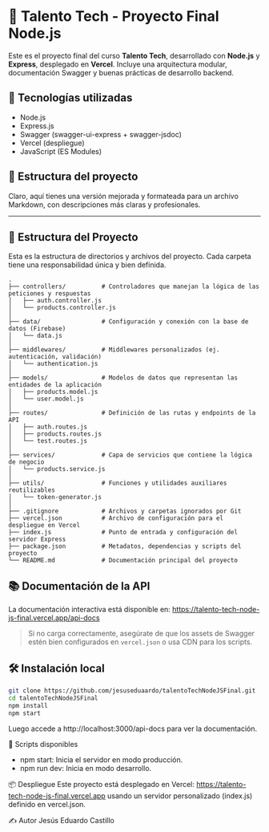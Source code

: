 # 🧠 Talento Tech - Proyecto Final Node.js

Este es el proyecto final del curso **Talento Tech**, desarrollado con **Node.js** y **Express**, desplegado en **Vercel**. Incluye una arquitectura modular, documentación Swagger y buenas prácticas de desarrollo backend.

## 🚀 Tecnologías utilizadas

- Node.js
- Express.js
- Swagger (swagger-ui-express + swagger-jsdoc)
- Vercel (despliegue)
- JavaScript (ES Modules)

## 📁 Estructura del proyecto

Claro, aquí tienes una versión mejorada y formateada para un archivo Markdown, con descripciones más claras y profesionales.

-----

## 📂 Estructura del Proyecto

Esta es la estructura de directorios y archivos del proyecto. Cada carpeta tiene una responsabilidad única y bien definida.

```
.
├── controllers/          # Controladores que manejan la lógica de las peticiones y respuestas
│   ├── auth.controller.js
│   └── products.controller.js
│
├── data/                 # Configuración y conexión con la base de datos (Firebase)
│   └── data.js
│
├── middlewares/          # Middlewares personalizados (ej. autenticación, validación)
│   └── authentication.js
│
├── models/               # Modelos de datos que representan las entidades de la aplicación
│   ├── products.model.js
│   └── user.model.js
│
├── routes/               # Definición de las rutas y endpoints de la API
│   ├── auth.routes.js
│   ├── products.routes.js
│   └── test.routes.js
│
├── services/             # Capa de servicios que contiene la lógica de negocio
│   └── products.service.js
│
├── utils/                # Funciones y utilidades auxiliares reutilizables
│   └── token-generator.js
│
├── .gitignore            # Archivos y carpetas ignorados por Git
├── vercel.json           # Archivo de configuración para el despliegue en Vercel
├── index.js              # Punto de entrada y configuración del servidor Express
├── package.json          # Metadatos, dependencias y scripts del proyecto
└── README.md             # Documentación principal del proyecto
```


## 📚 Documentación de la API

La documentación interactiva está disponible en:
https://talento-tech-node-js-final.vercel.app/api-docs


> Si no carga correctamente, asegúrate de que los assets de Swagger estén bien configurados en `vercel.json` o usa CDN para los scripts.

## 🛠️ Instalación local

```bash
git clone https://github.com/jesuseduaardo/talentoTechNodeJSFinal.git
cd talentoTechNodeJSFinal
npm install
npm start
```
Luego accede a http://localhost:3000/api-docs para ver la documentación.

🧪 Scripts disponibles
- npm start: Inicia el servidor en modo producción.
- npm run dev: Inicia en modo desarrollo.

📦 Despliegue
Este proyecto está desplegado en Vercel: https://talento-tech-node-js-final.vercel.app 
usando un servidor personalizado (index.js) definido en vercel.json.

✍️ Autor
Jesús Eduardo Castillo
